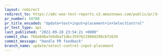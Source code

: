 ```yaml
---
layout: redirect
redirect_to: https://a8c-woo-test-reports.s3.amazonaws.com/public/pr/34788/api/index.html
pr_number: 34788
pr_title_encoded: "Update+text+input+placement+in+SelectControl"
pr_test_type: api
last_published: "2022-09-28 23:54:21 +0000"
commit_sha: f6be8d6a7e6dbaf1dbc3597621960d298c6f2629
commit_message: "Handle PR feedback"
branch_name: update/select-control-input-placement
---
```

